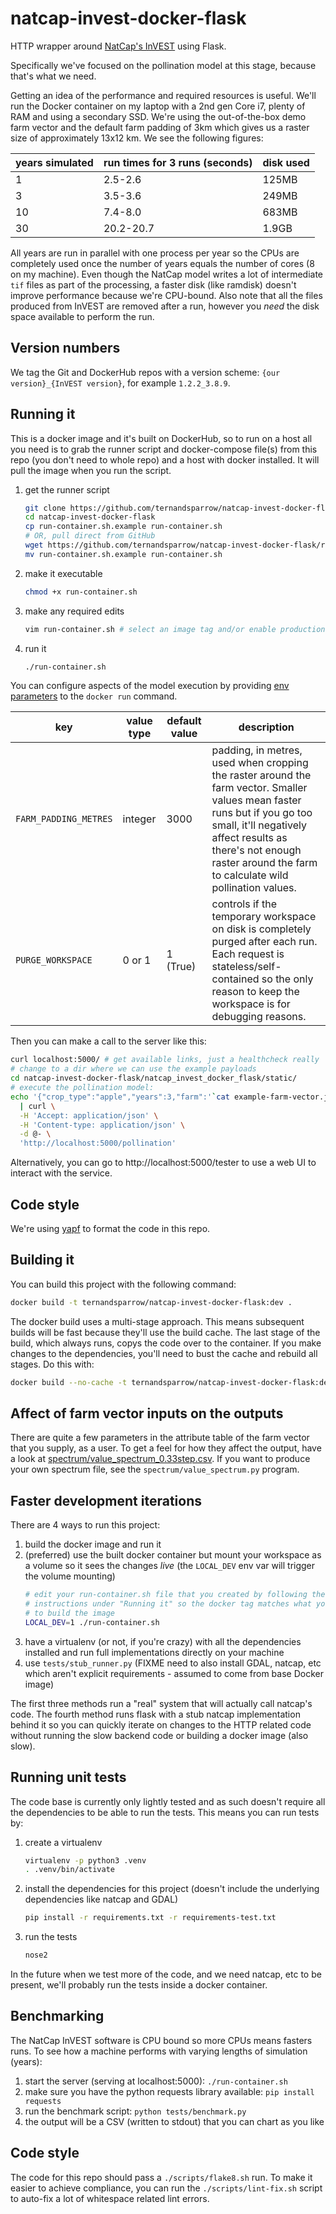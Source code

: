 # natcap-invest-docker-flask

HTTP wrapper around [NatCap's
InVEST](https://pypi.python.org/pypi/natcap.invest) using Flask.

Specifically we've focused on the pollination model at this stage, because
that's what we need.

Getting an idea of the performance and required resources is useful. We'll run
the Docker container on my laptop with a 2nd gen Core i7, plenty of RAM and
using a secondary SSD. We're using the out-of-the-box demo farm vector and the
default farm padding of 3km which gives us a raster size of approximately 13x12
km. We see the following figures:

years simulated | run times for 3 runs (seconds) | disk used
--- | --- | ---
1 | 2.5-2.6 | 125MB
3 | 3.5-3.6 | 249MB
10 | 7.4-8.0 | 683MB
30 | 20.2-20.7 | 1.9GB

All years are run in parallel with one process per year so the CPUs are
completely used once the number of years equals the number of cores (8 on my
machine). Even though the NatCap model writes a lot of intermediate `tif` files
as part of the processing, a faster disk (like ramdisk) doesn't improve
performance because we're CPU-bound. Also note that all the files produced from
InVEST are removed after a run, however you *need* the disk space available to
perform the run.

## Version numbers
We tag the Git and DockerHub repos with a version scheme: `{our version}_{InVEST
version}`, for example `1.2.2_3.8.9`.

## Running it

This is a docker image and it's built on DockerHub, so to run on a host all you
need is to grab the runner script and docker-compose file(s) from this repo (you
don't need to whole repo) and a host with docker installed. It will pull the
image when you run the script.

  1. get the runner script
      ```bash
      git clone https://github.com/ternandsparrow/natcap-invest-docker-flask
      cd natcap-invest-docker-flask
      cp run-container.sh.example run-container.sh
      # OR, pull direct from GitHub
      wget https://github.com/ternandsparrow/natcap-invest-docker-flask/raw/master/{run-container.sh.example,docker-compose.yml,docker-compose.local-dev.yml}
      mv run-container.sh.example run-container.sh
      ```
  1. make it executable
      ```bash
      chmod +x run-container.sh
      ```
  1. make any required edits
      ```bash
      vim run-container.sh # select an image tag and/or enable production mode
      ```
  1. run it
      ```bash
      ./run-container.sh
      ```

You can configure aspects of the model execution by providing [env
parameters](https://docs.docker.com/engine/reference/run/#env-environment-variables)
to the `docker run` command.

| key |value type | default value | description |
| --- |---------- | ------------- | ----------- |
|`FARM_PADDING_METRES`|integer|3000| padding, in metres, used when cropping the raster around the farm vector. Smaller values mean faster runs but if you go too small, it'll negatively affect results as there's not enough raster around the farm to calculate wild pollination values. |
|`PURGE_WORKSPACE`|0 or 1|1 (True)|controls if the temporary workspace on disk is completely purged after each run. Each request is stateless/self-contained so the only reason to keep the workspace is for debugging reasons.|

Then you can make a call to the server like this:
```bash
curl localhost:5000/ # get available links, just a healthcheck really
# change to a dir where we can use the example payloads
cd natcap-invest-docker-flask/natcap_invest_docker_flask/static/
# execute the pollination model:
echo '{"crop_type":"apple","years":3,"farm":'`cat example-farm-vector.json`',"reveg":'`cat example-reveg-vector.json`'}' \
  | curl \
  -H 'Accept: application/json' \
  -H 'Content-type: application/json' \
  -d @- \
  'http://localhost:5000/pollination'
```

Alternatively, you can go to http://localhost:5000/tester to use a web UI to
interact with the service.

## Code style
We're using [yapf](https://github.com/google/yapf) to format the code in this
repo.


## Building it

You can build this project with the following command:
```bash
docker build -t ternandsparrow/natcap-invest-docker-flask:dev .
```

The docker build uses a multi-stage approach. This means subsequent builds will
be fast because they'll use the build cache. The last stage of the build, which
always runs, copys the code over to the container. If you make changes to the
dependencies, you'll need to bust the cache and rebuild all stages. Do this
with:
```bash
docker build --no-cache -t ternandsparrow/natcap-invest-docker-flask:dev .
```

## Affect of farm vector inputs on the outputs
There are quite a few parameters in the attribute table of the farm vector that
you supply, as a user. To get a feel for how they affect the output, have a look
at
[spectrum/value_spectrum_0.33step.csv](./spectrum/value_spectrum_0.33step.csv).
If you want to produce your own spectrum file, see the
`spectrum/value_spectrum.py` program.

## Faster development iterations

There are 4 ways to run this project:
 1. build the docker image and run it
 1. (preferred) use the built docker container but mount your workspace as a
    volume so it sees the changes *live* (the `LOCAL_DEV` env var will trigger
    the volume mounting)
      ```bash
      # edit your run-container.sh file that you created by following the
      # instructions under "Running it" so the docker tag matches what you used
      # to build the image
      LOCAL_DEV=1 ./run-container.sh
      ```
 1. have a virtualenv (or not, if you're crazy) with all the dependencies
    installed and run full implementations directly on your machine
 1. use `tests/stub_runner.py` (FIXME need to also install GDAL, natcap, etc
    which aren't explicit requirements - assumed to come from base Docker image)

The first three methods run a "real" system that will actually call natcap's
code. The fourth method runs flask with a stub natcap implementation behind it
so you can quickly iterate on changes to the HTTP related code without running
the slow backend code or building a docker image (also slow).

## Running unit tests
The code base is currently only lightly tested and as such doesn't require all
the dependencies to be able to run the tests. This means you can run tests by:

  1. create a virtualenv
      ```bash
      virtualenv -p python3 .venv
      . .venv/bin/activate
      ```
  1. install the dependencies for this project (doesn't include the underlying
     dependencies like natcap and GDAL)
      ```bash
      pip install -r requirements.txt -r requirements-test.txt
      ```
  1. run the tests
      ```bash
      nose2
      ```

In the future when we test more of the code, and we need natcap, etc to be
present, we'll probably run the tests inside a docker container.

## Benchmarking
The NatCap InVEST software is CPU bound so more CPUs means fasters runs. To see
how a machine performs with varying lengths of simulation (years):

  1. start the server (serving at localhost:5000): `./run-container.sh`
  1. make sure you have the python requests library available: `pip install requests`
  1. run the benchmark script: `python tests/benchmark.py`
  1. the output will be a CSV (written to stdout) that you can chart as you like

## Code style
The code for this repo should pass a `./scripts/flake8.sh` run. To make it
easier to achieve compliance, you can run the `./scripts/lint-fix.sh` script to
auto-fix a lot of whitespace related lint errors.
